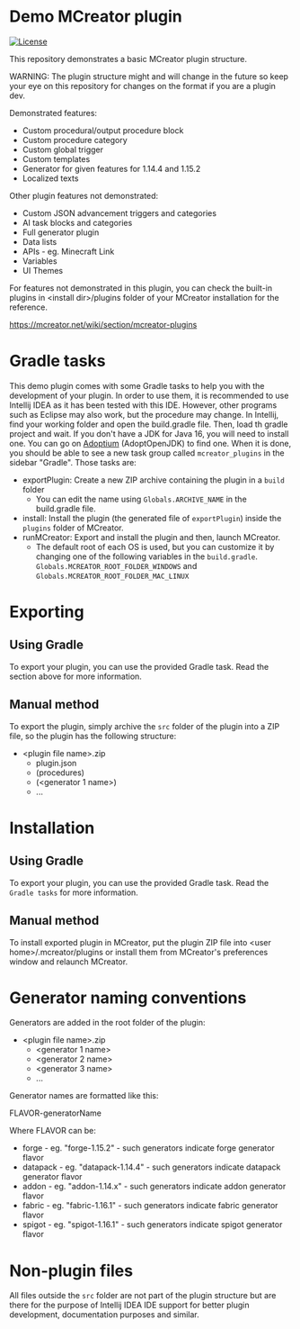 # Demo MCreator plugin

[![License](https://img.shields.io/badge/License-MIT-blue.svg)](https://github.com/Pylo/MCreatorDemoPlugin/blob/master/LICENSE)

This repository demonstrates a basic MCreator plugin structure.

WARNING: The plugin structure might and will change in the future so keep your eye on this repository for changes on the format if you are a plugin dev.

Demonstrated features:
* Custom procedural/output procedure block
* Custom procedure category
* Custom global trigger
* Custom templates
* Generator for given features for 1.14.4 and 1.15.2
* Localized texts

Other plugin features not demonstrated:
* Custom JSON advancement triggers and categories
* AI task blocks and categories
* Full generator plugin
* Data lists
* APIs - eg. Minecraft Link
* Variables
* UI Themes

For features not demonstrated in this plugin, you can check the built-in plugins in &lt;install dir&gt;/plugins
folder of your MCreator installation for the reference.

https://mcreator.net/wiki/section/mcreator-plugins

# Gradle tasks
This demo plugin comes with some Gradle tasks to help you with the development of your plugin. 
In order to use them, it is recommended to use Intellij IDEA as it has been tested with this IDE. However, other programs such as Eclipse may also work, but the procedure may change.
In Intellij, find your working folder and open the build.gradle file. Then, load th gradle project and wait. If you don't have a JDK for Java 16, you will need to install one. You can go on [Adoptium](https://adoptium.net) (AdoptOpenJDK) to find one.
When it is done, you should be able to see a new task group called `mcreator_plugins` in the sidebar "Gradle". Those tasks are:
* exportPlugin: Create a new ZIP archive containing the plugin in a `build` folder
  * You can edit the name using `Globals.ARCHIVE_NAME` in the build.gradle file.
* install: Install the plugin (the generated file of `exportPlugin`) inside the `plugins` folder of MCreator.
* runMCreator: Export and install the plugin and then, launch MCreator. 
  * The default root of each OS is used, but you can customize it by changing one of the following variables in the `build.gradle`. `Globals.MCREATOR_ROOT_FOLDER_WINDOWS` and `Globals.MCREATOR_ROOT_FOLDER_MAC_LINUX`

# Exporting
## Using Gradle
To export your plugin, you can use the provided Gradle task. Read the section above for more information.

## Manual method
To export the plugin, simply archive the `src` folder of the plugin into a ZIP file, so the plugin has
the following structure:

* &lt;plugin file name&gt;.zip
   * plugin.json
   * (procedures)
   * (<generator 1 name>)
   * ...

# Installation
## Using Gradle
To export your plugin, you can use the provided Gradle task. Read the `Gradle tasks` for more information.

## Manual method
To install exported plugin in MCreator, put the plugin ZIP file into &lt;user home&gt;/.mcreator/plugins
or install them from MCreator's preferences window and relaunch MCreator.

# Generator naming conventions

Generators are added in the root folder of the plugin:

* &lt;plugin file name&gt;.zip
   * <generator 1 name>
   * <generator 2 name>
   * <generator 3 name>
   * ...

Generator names are formatted like this:

FLAVOR-generatorName

Where FLAVOR can be:

* forge - eg. "forge-1.15.2" - such generators indicate forge generator flavor
* datapack - eg. "datapack-1.14.4" - such generators indicate datapack generator flavor
* addon  - eg. "addon-1.14.x" - such generators indicate addon generator flavor
* fabric  - eg. "fabric-1.16.1" - such generators indicate fabric generator flavor
* spigot  - eg. "spigot-1.16.1" - such generators indicate spigot generator flavor

# Non-plugin files

All files outside the `src` folder are not part of the plugin structure but are there for the purpose of Intellij IDEA IDE support
for better plugin development, documentation purposes and similar.